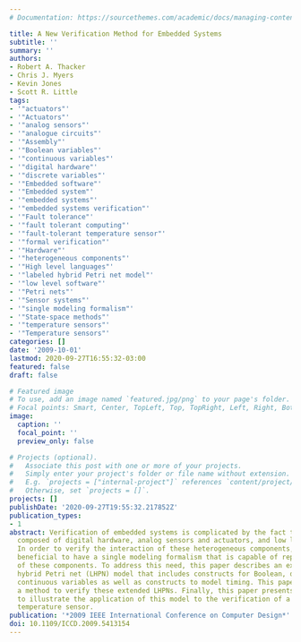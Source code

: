 ```yaml
---
# Documentation: https://sourcethemes.com/academic/docs/managing-content/

title: A New Verification Method for Embedded Systems
subtitle: ''
summary: ''
authors:
- Robert A. Thacker
- Chris J. Myers
- Kevin Jones
- Scott R. Little
tags:
- '"actuators"'
- '"Actuators"'
- '"analog sensors"'
- '"analogue circuits"'
- '"Assembly"'
- '"Boolean variables"'
- '"continuous variables"'
- '"digital hardware"'
- '"discrete variables"'
- '"Embedded software"'
- '"Embedded system"'
- '"embedded systems"'
- '"embedded systems verification"'
- '"Fault tolerance"'
- '"fault tolerant computing"'
- '"fault-tolerant temperature sensor"'
- '"formal verification"'
- '"Hardware"'
- '"heterogeneous components"'
- '"High level languages"'
- '"labeled hybrid Petri net model"'
- '"low level software"'
- '"Petri nets"'
- '"Sensor systems"'
- '"single modeling formalism"'
- '"State-space methods"'
- '"temperature sensors"'
- '"Temperature sensors"'
categories: []
date: '2009-10-01'
lastmod: 2020-09-27T16:55:32-03:00
featured: false
draft: false

# Featured image
# To use, add an image named `featured.jpg/png` to your page's folder.
# Focal points: Smart, Center, TopLeft, Top, TopRight, Left, Right, BottomLeft, Bottom, BottomRight.
image:
  caption: ''
  focal_point: ''
  preview_only: false

# Projects (optional).
#   Associate this post with one or more of your projects.
#   Simply enter your project's folder or file name without extension.
#   E.g. `projects = ["internal-project"]` references `content/project/deep-learning/index.md`.
#   Otherwise, set `projects = []`.
projects: []
publishDate: '2020-09-27T19:55:32.217852Z'
publication_types:
- 1
abstract: Verification of embedded systems is complicated by the fact that they are
  composed of digital hardware, analog sensors and actuators, and low level software.
  In order to verify the interaction of these heterogeneous components, it would be
  beneficial to have a single modeling formalism that is capable of representing all
  of these components. To address this need, this paper describes an extended labeled
  hybrid Petri net (LHPN) model that includes constructs for Boolean, discrete, and
  continuous variables as well as constructs to model timing. This paper also presents
  a method to verify these extended LHPNs. Finally, this paper presents a case study
  to illustrate the application of this model to the verification of a fault-tolerant
  temperature sensor.
publication: '*2009 IEEE International Conference on Computer Design*'
doi: 10.1109/ICCD.2009.5413154
---
```

